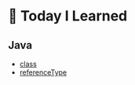 # 📝 Today I Learned

## Java

* [class](https://github.com/rbgusdlza/TIL/blob/main/Java/class.md)
* [referenceType](https://github.com/rbgusdlza/TIL/blob/main/Java/referenceType.md)
